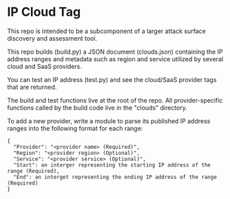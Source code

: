 # IP Cloud Tag

This repo is intended to be a subcomponent of a larger attack surface discovery and assessment tool.

This repo builds (build.py) a JSON document (clouds.json) containing the IP address ranges and metadata such as region and service utilized by several cloud and SaaS providers.

You can test an IP address (test.py) and see the cloud/SaaS provider tags that are returned.

The build and test functions live at the root of the repo.  All provider-specific functions called by the build code live in the "clouds" directory.

To add a new provider, write a module to parse its published IP address ranges into the following format for each range:
```
{
  "Provider": "<provider name> (Required)",
  "Region": "<provider region> (Optional)",
  "Service": "<provider service> (Optional)",
  "Start": an interger representing the starting IP address of the range (Required),
  "End": an interget representing the ending IP address of the range (Required)
}
```
